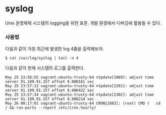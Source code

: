 syslog  
======

Unix 운영체제 시스템의 logging을 위한 표준. 개발 환경에서 디버깅에 활용될 수 있다.  

### 사용법

다음과 같이 가장 최근에 발생한 log 4줄을 출력해보자.

<pre><code>$ cat /var/log/syslog | tail -n 4
</code></pre>

다음과 같이 현재 시스템의 로그를 출력한다.

<pre><code>May 25 23:56:55 vagrant-ubuntu-trusty-64 ntpdate[1969]: adjust time server 91.189.91.157 offset 0.000161 sec
May 25 23:57:13 vagrant-ubuntu-trusty-64 ntpdate[2291]: adjust time server 91.189.91.157 offset 0.006422 sec
May 25 23:57:34 vagrant-ubuntu-trusty-64 ntpdate[2302]: adjust time server 91.189.91.157 offset 0.008214 sec
May 26 00:17:01 vagrant-ubuntu-trusty-64 CRON[2883]: (root) CMD (   cd / && run-parts --report /etc/cron.hourly)
</code></pre>
